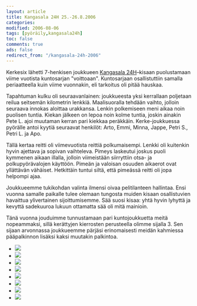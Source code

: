 ```yaml
--- 
layout: article 
title: Kangasala 24H 25.-26.8.2006 
categories: 
modified: 2006-08-06 
tags: [pyöräily,kangasala24h]
toc: false 
comments: true 
ads: false 
redirect_from: "/kangasala-24h-2006" 
--- 
```


Kerkesix lähetti 7-henkisen joukkueen [Kangasala
24H](http://kangasala24h.fi/)–kisaan puolustamaan viime vuotista
kuntosarjan "voittoaan". Kuntosarjaan osallistuttiin samalla
periaatteella kuin viime vuonnakin, eli tarkoitus oli pitää hauskaa.

Tapahtuman kulku oli seuraavanlainen: joukkueesta yksi kerrallaan
poljetaan reilua seitsemän kilometrin lenkkiä. Maalisuoralla tehdään
vaihto, jolloin seuraava innokas aloittaa urakkansa. Lenkin polkemiseen
meni aikaa noin puolisen tuntia. Kiekan jälkeen on lepoa noin kolme
tuntia, joskin ainakin Pete L. ajoi muutaman kerran pari kiekkaa
peräkkäin. Kerke-joukkuessa pyörälle antoi kyytiä seuraavat henkilöt:
Arto, Emmi, Minna, Jappe, Petri S., Petri L. ja Apo.

Tällä kertaa reitti oli viimevuotista reittiä polkumaisempi. Lenkki oli
kuitenkin hyvin ajettava ja sopivan vaihteleva. Pimeys laskeutui joskus
puoli kymmenen aikaan illalla, jolloin viimeistään siirryttiin otsa- ja
polkupyörävalojen käyttöön. Pimeän ja valoisan osuuden aikaerot ovat
yllättävän vähäiset. Hetkittäin tuntui siltä, että pimeässä reitti oli
jopa helpompi ajaa.

Joukkueemme tukikohdan valinta ilmensi oivaa pelitilanteen hallintaa.
Ensi vuonna samalle paikalle tulee olemaan tungosta muiden kisaan
osallistuvien havaittua ylivertainen sijoittumisemme. Sää suosi kisaa:
yhtä hyvin lyhyttä ja kevyttä sadekuuroa lukuun ottamatta sää oli mitä
mainioin.

Tänä vuonna jouduimme tunnustamaan pari kuntojoukkuetta meitä
nopeammaksi, sillä kerättyjen kierrosten perusteella olimme sijalla 3.
Sen sijaan arvonnassa joukkueemme pärjäsi erinomaisesti meidän kahmiessa
pääpalkinnon lisäksi kaksi muutakin palkintoa.

<div class="image-gallery">

-   [![](/Media/Default/ImageGalleries/kangasala-24h-2006/Thumbnails/peruskuntokangasala24h2006_01b.jpg)](/Media/Default/ImageGalleries/kangasala-24h-2006/peruskuntokangasala24h2006_01b.jpg)
-   [![](/Media/Default/ImageGalleries/kangasala-24h-2006/Thumbnails/peruskuntokangasala24h2006_02b.jpg)](/Media/Default/ImageGalleries/kangasala-24h-2006/peruskuntokangasala24h2006_02b.jpg)
-   [![](/Media/Default/ImageGalleries/kangasala-24h-2006/Thumbnails/peruskuntokangasala24h2006_03b.jpg)](/Media/Default/ImageGalleries/kangasala-24h-2006/peruskuntokangasala24h2006_03b.jpg)
-   [![](/Media/Default/ImageGalleries/kangasala-24h-2006/Thumbnails/peruskuntokangasala24h2006_04b.jpg)](/Media/Default/ImageGalleries/kangasala-24h-2006/peruskuntokangasala24h2006_04b.jpg)
-   [![](/Media/Default/ImageGalleries/kangasala-24h-2006/Thumbnails/peruskuntokangasala24h2006_05b.jpg)](/Media/Default/ImageGalleries/kangasala-24h-2006/peruskuntokangasala24h2006_05b.jpg)
-   [![](/Media/Default/ImageGalleries/kangasala-24h-2006/Thumbnails/peruskuntokangasala24h2006_06b.jpg)](/Media/Default/ImageGalleries/kangasala-24h-2006/peruskuntokangasala24h2006_06b.jpg)
-   [![](/Media/Default/ImageGalleries/kangasala-24h-2006/Thumbnails/peruskuntokangasala24h2006_07b.jpg)](/Media/Default/ImageGalleries/kangasala-24h-2006/peruskuntokangasala24h2006_07b.jpg)
-   [![](/Media/Default/ImageGalleries/kangasala-24h-2006/Thumbnails/peruskuntokangasala24h2006_08b.jpg)](/Media/Default/ImageGalleries/kangasala-24h-2006/peruskuntokangasala24h2006_08b.jpg)

</div>
